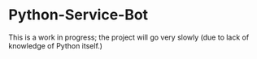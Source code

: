 # Python-Service-Bot

This is a work in progress; the project will go very slowly (due to lack of knowledge of Python itself.)

